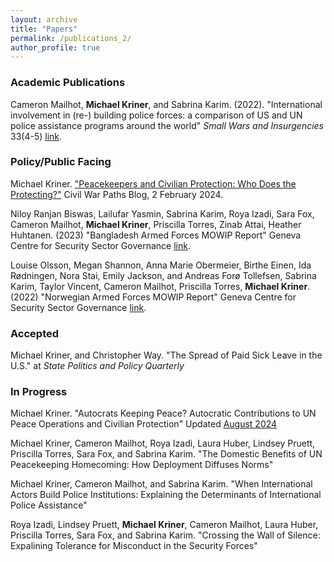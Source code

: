 ```yaml
---
layout: archive
title: "Papers"
permalink: /publications_2/
author_profile: true
---
```


### Academic Publications
Cameron Mailhot, **Michael Kriner**, and Sabrina Karim. (2022). "International involvement in (re-) building police forces: a comparison of US and UN police assistance programs around the world" <i>Small Wars and Insurgencies</i> 33(4-5) [link](https://www.tandfonline.com/doi/abs/10.1080/09592318.2022.2041367).


### Policy/Public Facing
Michael Kriner. ["Peacekeepers and Civilian Protection: Who Does the Protecting?"](https://www.civilwarpaths.org/peacekeepers-and-civilian-protection-who-does-the-protecting/) Civil War Paths Blog, 2 February 2024. 

Niloy Ranjan Biswas, Lailufar Yasmin, Sabrina Karim, Roya Izadi, Sara Fox, Cameron Mailhot, **Michael Kriner**, Priscilla Torres, Zinab Attai, Heather Huhtanen. (2023) "Bangladesh Armed Forces MOWIP Report" Geneva Centre for Security Sector Governance [link](https://www.dcaf.ch/bangladesh-armed-forces-mowip-report).

Louise Olsson, Megan Shannon, Anna Marie Obermeier, Birthe Einen, Ida Rødningen, Nora Stai, Emily Jackson, and Andreas Forø Tollefsen, Sabrina Karim, Taylor Vincent, Cameron Mailhot, Priscilla Torres, **Michael Kriner**. (2022) "Norwegian Armed Forces MOWIP Report" Geneva Centre for Security Sector Governance [link](https://www.dcaf.ch/norwegian-armed-forces-mowip-report).


### Accepted
Michael Kriner, and Christopher Way. "The Spread of Paid Sick Leave in the U.S." at *State Politics and Policy Quarterly*


### In Progress
Michael Kriner. "Autocrats Keeping Peace? Autocratic Contributions to UN Peace Operations and Civilian Protection" Updated [August 2024](/files/autocrats_pk.pdf)

Michael Kriner, Cameron Mailhot, Roya Izadi, Laura Huber, Lindsey Pruett, Priscilla Torres, Sara Fox, and Sabrina Karim. "The Domestic Benefits of UN Peacekeeping Homecoming: How Deployment Diffuses Norms"

Michael Kriner, Cameron Mailhot, and Sabrina Karim. "When International Actors Build Police Institutions: Explaining the Determinants of International Police Assistance"

Roya Izadi, Lindsey Pruett, **Michael Kriner**, Cameron Mailhot, Laura Huber, Priscilla Torres, Sara Fox, and Sabrina Karim. "Crossing the Wall of Silence: Expalining Tolerance for Misconduct in the Security Forces"
